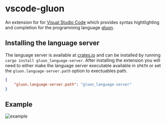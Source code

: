 # vscode-gluon

An extension for for [Visual Studio Code][] which provides syntax hightlighting and completion for the programming language [gluon][].

## Installing the language server

The language server is available at [crates.io][] and can be installed by running `cargo install gluon_language-server`. After installing the extension you will need to either make the language server executable available in `$PATH` or set the `gluon.language-server.path` option to exectuables path. 

```json
{
    "gluon.language-server.path": "gluon_language-server"
}
```

## Example

![example](http://i.imgur.com/44bH0ww.gif)

[Visual Studio Code]:https://code.visualstudio.com/
[gluon]:https://github.com/gluon-lang/gluon
[crates.io]:https://crates.io/